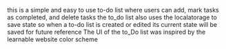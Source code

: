 this is a simple and easy to use to-do list where users can add, mark tasks as completed, and delete tasks 
the to_do list also uses the localatorage to save state so when a to-do list is created or edited its current state will be saved for future reference
The UI of the to_Do list was inspired by the learnable website color scheme
